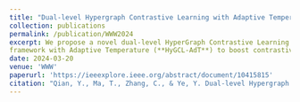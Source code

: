 ```yaml
---
title: "Dual-level Hypergraph Contrastive Learning with Adaptive Temperature Enhancement"
collection: publications
permalink: /publication/WWW2024
excerpt: We propose a novel dual-level HyperGraph Contrastive Learning
framework with Adaptive Temperature (**HyGCL-AdT**) to boost contrastive learning over hypergraphs. Our source code is available [here](https://github.com/graphprojects/HyGCL-AdT).
date: 2024-03-20
venue: 'WWW'
paperurl: 'https://ieeexplore.ieee.org/abstract/document/10415815'
citation: "Qian, Y., Ma, T., Zhang, C., & Ye, Y. Dual-level Hypergraph Contrastive Learning with Adaptive Temperature Enhancement. In WWW 2024."
---
```




